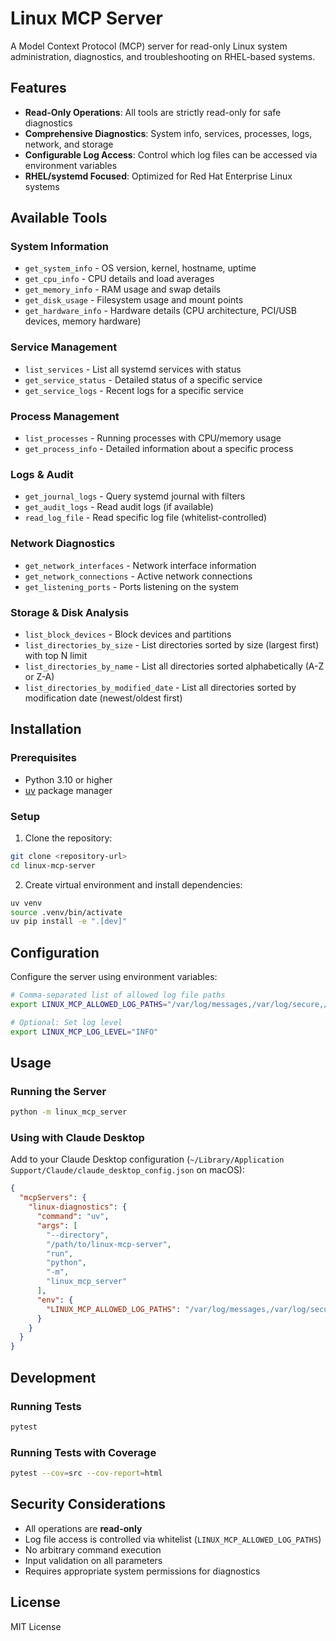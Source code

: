 # Linux MCP Server

A Model Context Protocol (MCP) server for read-only Linux system administration, diagnostics, and troubleshooting on RHEL-based systems.

## Features

- **Read-Only Operations**: All tools are strictly read-only for safe diagnostics
- **Comprehensive Diagnostics**: System info, services, processes, logs, network, and storage
- **Configurable Log Access**: Control which log files can be accessed via environment variables
- **RHEL/systemd Focused**: Optimized for Red Hat Enterprise Linux systems

## Available Tools

### System Information
- `get_system_info` - OS version, kernel, hostname, uptime
- `get_cpu_info` - CPU details and load averages
- `get_memory_info` - RAM usage and swap details
- `get_disk_usage` - Filesystem usage and mount points
- `get_hardware_info` - Hardware details (CPU architecture, PCI/USB devices, memory hardware)

### Service Management
- `list_services` - List all systemd services with status
- `get_service_status` - Detailed status of a specific service
- `get_service_logs` - Recent logs for a specific service

### Process Management
- `list_processes` - Running processes with CPU/memory usage
- `get_process_info` - Detailed information about a specific process

### Logs & Audit
- `get_journal_logs` - Query systemd journal with filters
- `get_audit_logs` - Read audit logs (if available)
- `read_log_file` - Read specific log file (whitelist-controlled)

### Network Diagnostics
- `get_network_interfaces` - Network interface information
- `get_network_connections` - Active network connections
- `get_listening_ports` - Ports listening on the system

### Storage & Disk Analysis
- `list_block_devices` - Block devices and partitions
- `list_directories_by_size` - List directories sorted by size (largest first) with top N limit
- `list_directories_by_name` - List all directories sorted alphabetically (A-Z or Z-A)
- `list_directories_by_modified_date` - List all directories sorted by modification date (newest/oldest first)

## Installation

### Prerequisites
- Python 3.10 or higher
- [uv](https://github.com/astral-sh/uv) package manager

### Setup

1. Clone the repository:
```bash
git clone <repository-url>
cd linux-mcp-server
```

2. Create virtual environment and install dependencies:
```bash
uv venv
source .venv/bin/activate
uv pip install -e ".[dev]"
```

## Configuration

Configure the server using environment variables:

```bash
# Comma-separated list of allowed log file paths
export LINUX_MCP_ALLOWED_LOG_PATHS="/var/log/messages,/var/log/secure,/var/log/audit/audit.log"

# Optional: Set log level
export LINUX_MCP_LOG_LEVEL="INFO"
```

## Usage

### Running the Server

```bash
python -m linux_mcp_server
```

### Using with Claude Desktop

Add to your Claude Desktop configuration (`~/Library/Application Support/Claude/claude_desktop_config.json` on macOS):

```json
{
  "mcpServers": {
    "linux-diagnostics": {
      "command": "uv",
      "args": [
        "--directory",
        "/path/to/linux-mcp-server",
        "run",
        "python",
        "-m",
        "linux_mcp_server"
      ],
      "env": {
        "LINUX_MCP_ALLOWED_LOG_PATHS": "/var/log/messages,/var/log/secure,/var/log/audit/audit.log"
      }
    }
  }
}
```

## Development

### Running Tests

```bash
pytest
```

### Running Tests with Coverage

```bash
pytest --cov=src --cov-report=html
```

## Security Considerations

- All operations are **read-only**
- Log file access is controlled via whitelist (`LINUX_MCP_ALLOWED_LOG_PATHS`)
- No arbitrary command execution
- Input validation on all parameters
- Requires appropriate system permissions for diagnostics

## License

MIT License

